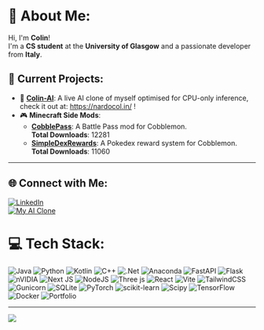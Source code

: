 # 💫 About Me:
Hi, I'm **Colin**!  
I'm a **CS student** at the **University of Glasgow** and a passionate developer from **Italy**.  

## 🔭 Current Projects:
- 🌟 **[Colin-AI](https://github.com/turiddu25/Colin-AI)**: A live AI clone of myself optimised for CPU-only inference, check it out at: https://nardocol.in/ !  
- 🎮 **Minecraft Side Mods**:  
  - [**CobblePass**](https://github.com/turiddu25/CobblePass): A Battle Pass mod for Cobblemon.  
    **Total Downloads**:  
    <!-- COBBLEPASS_DOWNLOADS_PLACEHOLDER -->
      12281
    <!-- /COBBLEPASS_DOWNLOADS_PLACEHOLDER -->
  - [**SimpleDexRewards**](https://github.com/turiddu25/Cobblemon--Simple-Dex-Rewards): A Pokedex reward system for Cobblemon.  
    **Total Downloads**:  
    <!-- SIMPLEDEXREWARDS_DOWNLOADS_PLACEHOLDER -->
      11060
    <!-- /SIMPLEDEXREWARDS_DOWNLOADS_PLACEHOLDER -->

---

## 🌐 Connect with Me:
[![LinkedIn](https://img.shields.io/badge/LinkedIn-%230077B5.svg?style=for-the-badge&logo=linkedin&logoColor=white)](https://linkedin.com/in/colin-salvatore-nardo)  
[![My AI Clone](https://img.shields.io/badge/My%20AI%20Clone-8A2BE2?style=for-the-badge)](https://nardocol.in)

# 💻 Tech Stack:
![Java](https://img.shields.io/badge/java-%23ED8B00.svg?style=for-the-badge&logo=openjdk&logoColor=white) ![Python](https://img.shields.io/badge/python-3670A0?style=for-the-badge&logo=python&logoColor=ffdd54) ![Kotlin](https://img.shields.io/badge/kotlin-%237F52FF.svg?style=for-the-badge&logo=kotlin&logoColor=white) ![C++](https://img.shields.io/badge/c++-%2300599C.svg?style=for-the-badge&logo=c%2B%2B&logoColor=white) ![.Net](https://img.shields.io/badge/.NET-5C2D91?style=for-the-badge&logo=.net&logoColor=white) ![Anaconda](https://img.shields.io/badge/Anaconda-%2344A833.svg?style=for-the-badge&logo=anaconda&logoColor=white) ![FastAPI](https://img.shields.io/badge/FastAPI-005571?style=for-the-badge&logo=fastapi) ![Flask](https://img.shields.io/badge/flask-%23000.svg?style=for-the-badge&logo=flask&logoColor=white) ![nVIDIA](https://img.shields.io/badge/cuda-000000.svg?style=for-the-badge&logo=nVIDIA&logoColor=green) ![Next JS](https://img.shields.io/badge/Next-black?style=for-the-badge&logo=next.js&logoColor=white) ![NodeJS](https://img.shields.io/badge/node.js-6DA55F?style=for-the-badge&logo=node.js&logoColor=white) ![Three js](https://img.shields.io/badge/threejs-black?style=for-the-badge&logo=three.js&logoColor=white) ![React](https://img.shields.io/badge/react-%2320232a.svg?style=for-the-badge&logo=react&logoColor=%2361DAFB) ![Vite](https://img.shields.io/badge/vite-%23646CFF.svg?style=for-the-badge&logo=vite&logoColor=white) ![TailwindCSS](https://img.shields.io/badge/tailwindcss-%2338B2AC.svg?style=for-the-badge&logo=tailwind-css&logoColor=white) ![Gunicorn](https://img.shields.io/badge/gunicorn-%298729.svg?style=for-the-badge&logo=gunicorn&logoColor=white) ![SQLite](https://img.shields.io/badge/sqlite-%2307405e.svg?style=for-the-badge&logo=sqlite&logoColor=white) ![PyTorch](https://img.shields.io/badge/PyTorch-%23EE4C2C.svg?style=for-the-badge&logo=PyTorch&logoColor=white) ![scikit-learn](https://img.shields.io/badge/scikit--learn-%23F7931E.svg?style=for-the-badge&logo=scikit-learn&logoColor=white) ![Scipy](https://img.shields.io/badge/SciPy-%230C55A5.svg?style=for-the-badge&logo=scipy&logoColor=%white) ![TensorFlow](https://img.shields.io/badge/TensorFlow-%23FF6F00.svg?style=for-the-badge&logo=TensorFlow&logoColor=white) ![Docker](https://img.shields.io/badge/docker-%230db7ed.svg?style=for-the-badge&logo=docker&logoColor=white) ![Portfolio](https://img.shields.io/badge/Portfolio-%23000000.svg?style=for-the-badge&logo=firefox&logoColor=#FF7139)


---
[![](https://visitcount.itsvg.in/api?id=turiddu25&icon=0&color=1)](https://visitcount.itsvg.in)

<!-- Proudly created with GPRM ( https://gprm.itsvg.in ) -->
